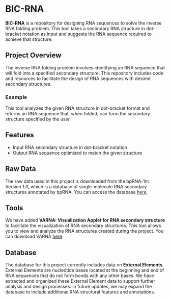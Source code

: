 # BIC-RNA

**BIC-RNA** is a repository for designing RNA sequences to solve the inverse RNA folding problem. This tool takes a secondary RNA structure in dot-bracket notation as input and suggests the RNA sequence required to achieve that structure.

## Project Overview
The inverse RNA folding problem involves identifying an RNA sequence that will fold into a specified secondary structure. This repository includes code and resources to facilitate the design of RNA sequences with desired secondary structures.

### Example
This tool analyzes the given RNA structure in dot-bracket format and returns an RNA sequence that, when folded, can form the secondary structure specified by the user.

## Features
- Input RNA secondary structure in dot-bracket notation
- Output RNA sequence optimized to match the given structure

## Raw Data
The raw data used in this project is downloaded from the bpRNA-1m Version 1.0, which is a database of single-molecule RNA secondary structures annotated by bpRNA. You can access the database [here](https://bprna.cgrb.oregonstate.edu/).

## Tools
We have added **VARNA: Visualization Applet for RNA secondary structure** to facilitate the visualization of RNA secondary structures. This tool allows you to view and analyze the RNA structures created during the project. You can download VARNA [here](https://varna.lisn.upsaclay.fr/index.php?lang=en&page=downloads&css=varna).

## Database

The database for this project currently includes data on **External Elements**. External Elements are nucleotide bases located at the beginning and end of RNA sequences that do not form bonds with any other bases. We have extracted and organized these External Element data to support further analysis and design processes.
In future updates, we may expand the database to include additional RNA structural features and annotations.